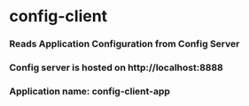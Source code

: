 # config-client

### Reads Application Configuration from Config Server
### Config server is hosted on http://localhost:8888
### Application name: config-client-app
